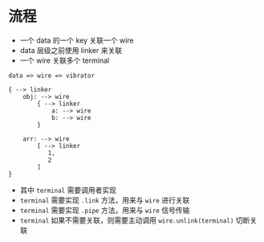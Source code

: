 
# 流程

- 一个 data 的一个 key 关联一个 wire
- data 层级之前使用 linker 来关联
- 一个 wire 关联多个 terminal


```
data => wire => vibrator

{ --> linker
    obj: --> wire
        { --> linker
            a: --> wire    
            b: --> wire    
        }
        
    arr: --> wire
        [ --> linker
           1,
           2
        ]
}
```


- 其中 `terminal` 需要调用者实现
- `terminal` 需要实现 `.link` 方法，用来与 `wire` 进行关联
- `terminal` 需要实现 `.pipe` 方法，用来与 `wire` 信号传输
- `terminal` 如果不需要关联，则需要主动调用 `wire.unlink(terminal)` 切断关联
